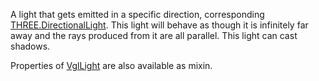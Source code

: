 A light that gets emitted in a specific direction, corresponding [THREE.DirectionalLight](https://threejs.org/docs/index.html#api/lights/DirectionalLight). This light will behave as though it is infinitely far away and the rays produced from it are all parallel. This light can cast shadows.

Properties of [VglLight](vgl-light) are also available as mixin. 


